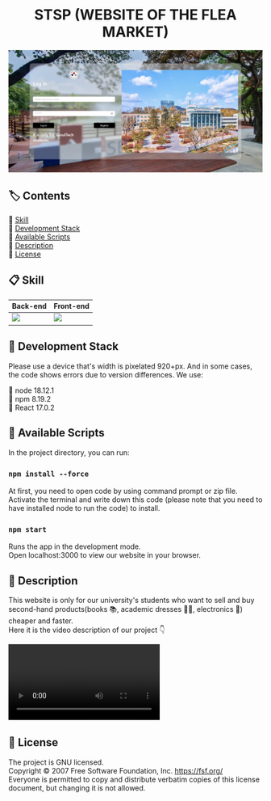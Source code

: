 <h1 align="center">STSP (WEBSITE OF THE FLEA MARKET)</h1>


![](https://github.com/Erdene-Uul/TERM_PROJECT/blob/main/assets/SS1.png)

## 🏷️ Contents

🔹 [Skill](#-skill)\
🔹 [Development Stack](#-development-stack)\
🔹 [Available Scripts](#-available-scripts)\
🔹 [Description](#-description)\
🔹 [License](#-license)



## 📋 Skill

| Back-end                                                     | Front-end                                                    |
| ------------------------------------------------------------ | ------------------------------------------------------------ |
| <img src="https://cdn.icon-icons.com/icons2/2699/PNG/512/firebase_logo_icon_171157.png"  style="width:100px"/> | <img src="https://upload.wikimedia.org/wikipedia/commons/thumb/a/a7/React-icon.svg/200px-React-icon.svg.png"  style="width:100px"/> |

  

## 📌 Development Stack

Please use a device that's width is pixelated 920+px. And in some cases, the code shows errors due to version differences. We use:

🔹 node 18.12.1\
🔹 npm 8.19.2\
🔹 React 17.0.2



## 💾 Available Scripts

In the project directory, you can run:

### `npm install --force`
At first, you need to open code by using command prompt or zip file.\
Activate the terminal and write down this code (please note that you need to have installed node to run the code) to install.

### `npm start`

Runs the app in the development mode.\
Open localhost:3000 to view our website in your browser.



## 💁 Description

This website is only for our university's students who want to sell and buy second-hand products(books 📚, academic dresses 🧑‍🎓, electronics 🔌) cheaper and faster.\
Here it is the video description of our project 👇

![Watch the video](https://github.com/Erdene-Uul/TERM_PROJECT/blob/main/assets/318153342_5826840930731200_5057280633327023245_n.mp4)



## 📄 License

The project is GNU licensed.\
Copyright © 2007 Free Software Foundation, Inc. <https://fsf.org/>\
Everyone is permitted to copy and distribute verbatim copies of this license document, but changing it is not allowed.
